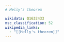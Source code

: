 ```yaml
---
# Helly's theorem

wikidata: Q1632433
msc_classification: 52
wikipedia_links:
  - "[[Helly's theorem]]"
---
```

